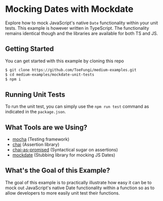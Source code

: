 # Mocking Dates with Mockdate
Explore how to mock JavaScript's native `Date` functionality within your unit tests. This example is however written in
TypeScript. The functionality remains identical though and the libraries are available for both TS and JS.

## Getting Started
You can get started with this example by cloning this repo
```bash
$ git clone https://github.com/ToeFungi/medium-examples.git
$ cd medium-examples/mockdate-unit-tests
$ npm i
```

## Running Unit Tests
To run the unit test, you can simply use the `npm run test` command as indicated in the `package.json`.

## What Tools are we Using?
- [mocha](https://www.npmjs.com/package/mocha) (Testing framework)
- [chai](https://www.npmjs.com/package/chai) (Assertion library)
- [chai-as-promised](https://www.npmjs.com/package/chai-as-promised) (Syntactical sugar on assertions)
- [mockdate](https://www.npmjs.com/package/mockdate) (Stubbing library for mocking JS Dates)

## What's the Goal of this Example?
The goal of this example is to practically illustrate how easy it can be to mock out JavaScript's native Date
functionality within a function so as to allow developers to more easily unit test their functions.
